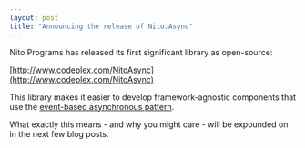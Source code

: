 ```yaml
---
layout: post
title: "Announcing the release of Nito.Async"
---
```


Nito Programs has released its first significant library as open-source:  

  [http://www.codeplex.com/NitoAsync](http://www.codeplex.com/NitoAsync)

This library makes it easier to develop framework-agnostic components that use the [event-based asynchronous pattern](http://msdn.microsoft.com/en-us/library/wewwczdw.aspx?WT.mc_id=DT-MVP-5000058).

What exactly this means - and why you might care - will be expounded on in the next few blog posts.

